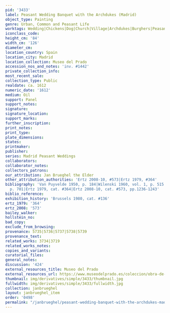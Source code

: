```yaml
---
pid: '3433'
label: Peasant Wedding Banquet with the Archdukes (Madrid)
object_type: Painting
genre: Urban, Common and Peasant Life
worktags: Wedding|Chickens|Dog|Church|Village|Archdukes|Burghers|Peasants|Banquet
iconclass_code:
height_cm: '84'
width_cm: '126'
diameter_cm:
location_country: Spain
location_city: Madrid
location_collection: Museo del Prado
accession_nos_and_notes: 'inv. #1442'
private_collection_info:
most_recent_sale:
collection_type: Public
realdate: ca. 1612
numeric_date: '1612'
medium: Oil
support: Panel
support_notes:
signature:
signature_location:
support_marks:
further_inscription:
print_notes:
print_type:
plate_dimensions:
states:
printmaker:
publisher:
series: Madrid Peasant Weddings
collaborators:
collaborator_notes:
collectors_patrons:
our_attribution: Jan Brueghel the Elder
other_attribution_authorities: 'Ertz 2008-10, #573|Ertz 1979, #364'
bibliography: 'Van Puyvelde 1950, p. 184|Wilenski 1960, vol. 1, p. 515|Dreher 1978,
  p. 701|Ertz 1979, cat. #364|Ertz 2008-10, cat. #573, pp.1236-1243'
biblio_reference:
exhibition_history: 'Brussels 1980, cat. #136'
ertz_1979: '364'
ertz_2008: '573'
bailey_walker:
hollstein_no:
bad_copy:
exclude_from_browsing:
provenance: 5735|5736|5737|5738|5739
provenance_text:
related_works: 3734|3719
related_works_notes:
copies_and_variants:
curatorial_files:
general_notes:
discussion: '424'
external_resources_title: Museo del Prado
external_resources_url: https://www.museodelprado.es/coleccion/obra-de-arte/banquete-de-bodas-presidido-por-los-archiduques/8485b59e-2a1f-4939-afbd-c46795d06b35
thumbnail: img/derivatives/simple/3433/thumbnail.jpg
fullwidth: img/derivatives/simple/3433/fullwidth.jpg
collection: janbrueghel
layout: janbrueghel_item
order: '0498'
permalink: "/janbrueghel/peasant-wedding-banquet-with-the-archdukes-madrid"
---
```

